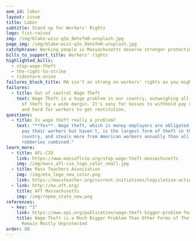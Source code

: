 ```yaml
---
aom_id: labor
layout: issue
title: Labor
subtitle: Stand up for Workers' Rights
logo: fist-raised
img: /img/blake-wisz-q3o_8mtefm0-unsplash.jpg
page_img: /img/blake-wisz-q3o_8mtefm0-unsplash.jpg
catchphrase: Working people in Massachusetts deserve stronger protections.
bills_to_support_title: Workers' rights
highlighted_bills:
  - stop-wage-theft
  - the-right-to-strike
  - rideshare-union
failures_block_title: MA isn't as strong on workers' rights as you might expect.
failures:
  - title: Out of control Wage Theft
    text: Wage Theft is a huge problem in our country, outweighing all other types
      of theft by a wide margin. It's easy for bosses to withhold pay unfairly,
      and hard for workers to get restitution.
questions:
  - title: Is wage theft really a problem?
    text: "**Yes**. Wage theft, which is money employers are obligated on paper to
      pay their workers but haven't, is the largest form of theft in this
      country, and steals more from American workers annually than all reported
      robberies combined."
learn_more:
  - title: AFL-CIO
    link: https://www.massaflcio.org/stop-wage-theft-massachusetts
    img: /img/mass_afl-cio_logo_color_small.jpg
  - title: Mass Teachers Association
    img: /img/mta_logo_new_color.png
    link: https://massteacher.org/current-initiatives/legislative-action
  - link: http://ma.aft.org/
    title: AFT Massachusetts
    img: /img/ropma_state_new.png
references:
  - key: "1"
    link: https://www.epi.org/publication/wage-theft-bigger-problem-forms-theft-workers/
    title: Wage Theft is a Much Bigger Problem Than Other Forms of Theft—But Workers
      Remain Mostly Unprotected
order: 88
---
```

